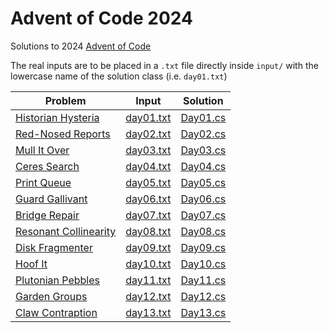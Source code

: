 # Advent of Code 2024

Solutions to 2024 [Advent of Code](https://adventofcode.com)

The real inputs are to be placed in a `.txt` file directly inside `input/` with the lowercase name of the solution class (i.e. `day01.txt`)

| Problem                                                      | Input                                | Solution                       |
|--------------------------------------------------------------|--------------------------------------|--------------------------------|
| [Historian Hysteria](https://adventofcode.com/2024/day/1)    | [day01.txt](input/samples/day01.txt) | [Day01.cs](Solutions/Day01.cs) |
| [Red-Nosed Reports](https://adventofcode.com/2024/day/2)     | [day02.txt](input/samples/day02.txt) | [Day02.cs](Solutions/Day02.cs) |
| [Mull It Over](https://adventofcode.com/2024/day/3)          | [day03.txt](input/samples/day03.txt) | [Day03.cs](Solutions/Day03.cs) |
| [Ceres Search](https://adventofcode.com/2024/day/4)          | [day04.txt](input/samples/day04.txt) | [Day04.cs](Solutions/Day04.cs) |
| [Print Queue](https://adventofcode.com/2024/day/5)           | [day05.txt](input/samples/day05.txt) | [Day05.cs](Solutions/Day05.cs) |
| [Guard Gallivant](https://adventofcode.com/2024/day/6)       | [day06.txt](input/samples/day06.txt) | [Day06.cs](Solutions/Day06.cs) |
| [Bridge Repair](https://adventofcode.com/2024/day/7)         | [day07.txt](input/samples/day07.txt) | [Day07.cs](Solutions/Day07.cs) |
| [Resonant Collinearity](https://adventofcode.com/2024/day/8) | [day08.txt](input/samples/day08.txt) | [Day08.cs](Solutions/Day08.cs) |
| [Disk Fragmenter](https://adventofcode.com/2024/day/9)       | [day09.txt](input/samples/day09.txt) | [Day09.cs](Solutions/Day09.cs) |
| [Hoof It](https://adventofcode.com/2024/day/10)              | [day10.txt](input/samples/day10.txt) | [Day10.cs](Solutions/Day10.cs) |
| [Plutonian Pebbles](https://adventofcode.com/2024/day/11)    | [day11.txt](input/samples/day11.txt) | [Day11.cs](Solutions/Day11.cs) |
| [Garden Groups](https://adventofcode.com/2024/day/12)        | [day12.txt](input/samples/day12.txt) | [Day12.cs](Solutions/Day12.cs) |
| [Claw Contraption](https://adventofcode.com/2024/day/13)     | [day13.txt](input/samples/day13.txt) | [Day13.cs](Solutions/Day13.cs) |